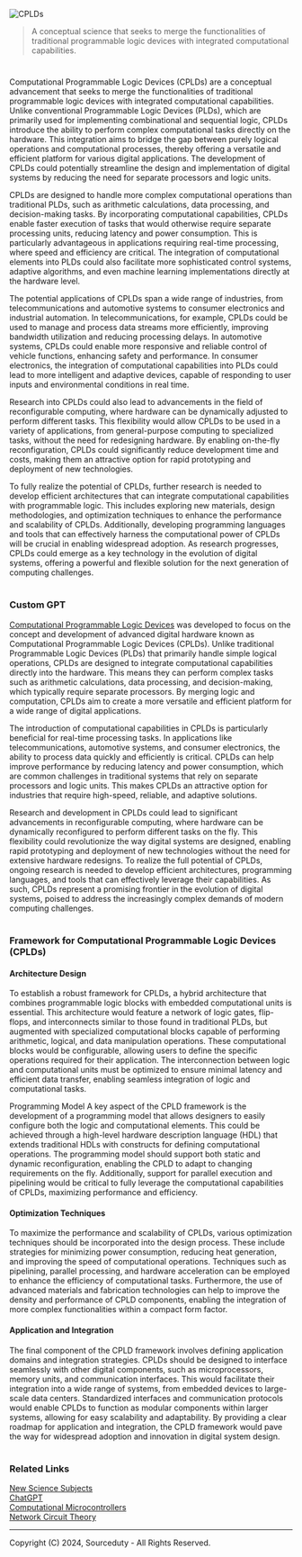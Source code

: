 ![CPLDs](https://github.com/user-attachments/assets/0dcb20f9-9acd-40ef-989f-3439df645ba7)

> A conceptual science that seeks to merge the functionalities of traditional programmable logic devices with integrated computational capabilities.

#

Computational Programmable Logic Devices (CPLDs) are a conceptual advancement that seeks to merge the functionalities of traditional programmable logic devices with integrated computational capabilities. Unlike conventional Programmable Logic Devices (PLDs), which are primarily used for implementing combinational and sequential logic, CPLDs introduce the ability to perform complex computational tasks directly on the hardware. This integration aims to bridge the gap between purely logical operations and computational processes, thereby offering a versatile and efficient platform for various digital applications. The development of CPLDs could potentially streamline the design and implementation of digital systems by reducing the need for separate processors and logic units.

CPLDs are designed to handle more complex computational operations than traditional PLDs, such as arithmetic calculations, data processing, and decision-making tasks. By incorporating computational capabilities, CPLDs enable faster execution of tasks that would otherwise require separate processing units, reducing latency and power consumption. This is particularly advantageous in applications requiring real-time processing, where speed and efficiency are critical. The integration of computational elements into PLDs could also facilitate more sophisticated control systems, adaptive algorithms, and even machine learning implementations directly at the hardware level.

The potential applications of CPLDs span a wide range of industries, from telecommunications and automotive systems to consumer electronics and industrial automation. In telecommunications, for example, CPLDs could be used to manage and process data streams more efficiently, improving bandwidth utilization and reducing processing delays. In automotive systems, CPLDs could enable more responsive and reliable control of vehicle functions, enhancing safety and performance. In consumer electronics, the integration of computational capabilities into PLDs could lead to more intelligent and adaptive devices, capable of responding to user inputs and environmental conditions in real time.

Research into CPLDs could also lead to advancements in the field of reconfigurable computing, where hardware can be dynamically adjusted to perform different tasks. This flexibility would allow CPLDs to be used in a variety of applications, from general-purpose computing to specialized tasks, without the need for redesigning hardware. By enabling on-the-fly reconfiguration, CPLDs could significantly reduce development time and costs, making them an attractive option for rapid prototyping and deployment of new technologies.

To fully realize the potential of CPLDs, further research is needed to develop efficient architectures that can integrate computational capabilities with programmable logic. This includes exploring new materials, design methodologies, and optimization techniques to enhance the performance and scalability of CPLDs. Additionally, developing programming languages and tools that can effectively harness the computational power of CPLDs will be crucial in enabling widespread adoption. As research progresses, CPLDs could emerge as a key technology in the evolution of digital systems, offering a powerful and flexible solution for the next generation of computing challenges.

#
### Custom GPT

[Computational Programmable Logic Devices](https://chatgpt.com/g/g-4DneZ3jRO-computational-programmable-logic-devices) was developed to focus on the concept and development of advanced digital hardware known as Computational Programmable Logic Devices (CPLDs). Unlike traditional Programmable Logic Devices (PLDs) that primarily handle simple logical operations, CPLDs are designed to integrate computational capabilities directly into the hardware. This means they can perform complex tasks such as arithmetic calculations, data processing, and decision-making, which typically require separate processors. By merging logic and computation, CPLDs aim to create a more versatile and efficient platform for a wide range of digital applications.

The introduction of computational capabilities in CPLDs is particularly beneficial for real-time processing tasks. In applications like telecommunications, automotive systems, and consumer electronics, the ability to process data quickly and efficiently is critical. CPLDs can help improve performance by reducing latency and power consumption, which are common challenges in traditional systems that rely on separate processors and logic units. This makes CPLDs an attractive option for industries that require high-speed, reliable, and adaptive solutions.

Research and development in CPLDs could lead to significant advancements in reconfigurable computing, where hardware can be dynamically reconfigured to perform different tasks on the fly. This flexibility could revolutionize the way digital systems are designed, enabling rapid prototyping and deployment of new technologies without the need for extensive hardware redesigns. To realize the full potential of CPLDs, ongoing research is needed to develop efficient architectures, programming languages, and tools that can effectively leverage their capabilities. As such, CPLDs represent a promising frontier in the evolution of digital systems, poised to address the increasingly complex demands of modern computing challenges.

#
### Framework for Computational Programmable Logic Devices (CPLDs)

#### Architecture Design

To establish a robust framework for CPLDs, a hybrid architecture that combines programmable logic blocks with embedded computational units is essential. This architecture would feature a network of logic gates, flip-flops, and interconnects similar to those found in traditional PLDs, but augmented with specialized computational blocks capable of performing arithmetic, logical, and data manipulation operations. These computational blocks would be configurable, allowing users to define the specific operations required for their application. The interconnection between logic and computational units must be optimized to ensure minimal latency and efficient data transfer, enabling seamless integration of logic and computational tasks.

Programming Model
A key aspect of the CPLD framework is the development of a programming model that allows designers to easily configure both the logic and computational elements. This could be achieved through a high-level hardware description language (HDL) that extends traditional HDLs with constructs for defining computational operations. The programming model should support both static and dynamic reconfiguration, enabling the CPLD to adapt to changing requirements on the fly. Additionally, support for parallel execution and pipelining would be critical to fully leverage the computational capabilities of CPLDs, maximizing performance and efficiency.

#### Optimization Techniques

To maximize the performance and scalability of CPLDs, various optimization techniques should be incorporated into the design process. These include strategies for minimizing power consumption, reducing heat generation, and improving the speed of computational operations. Techniques such as pipelining, parallel processing, and hardware acceleration can be employed to enhance the efficiency of computational tasks. Furthermore, the use of advanced materials and fabrication technologies can help to improve the density and performance of CPLD components, enabling the integration of more complex functionalities within a compact form factor.

#### Application and Integration

The final component of the CPLD framework involves defining application domains and integration strategies. CPLDs should be designed to interface seamlessly with other digital components, such as microprocessors, memory units, and communication interfaces. This would facilitate their integration into a wide range of systems, from embedded devices to large-scale data centers. Standardized interfaces and communication protocols would enable CPLDs to function as modular components within larger systems, allowing for easy scalability and adaptability. By providing a clear roadmap for application and integration, the CPLD framework would pave the way for widespread adoption and innovation in digital system design.

#
### Related Links

[New Science Subjects](https://github.com/sourceduty/New_Science_Subjects)
<br>
[ChatGPT](https://github.com/sourceduty/ChatGPT)
<br>
[Computational Microcontrollers](https://github.com/sourceduty/Computational_Microcontrollers)
<br>
[Network Circuit Theory](https://github.com/sourceduty/Network_Circuit_Theory)

***
Copyright (C) 2024, Sourceduty - All Rights Reserved.
